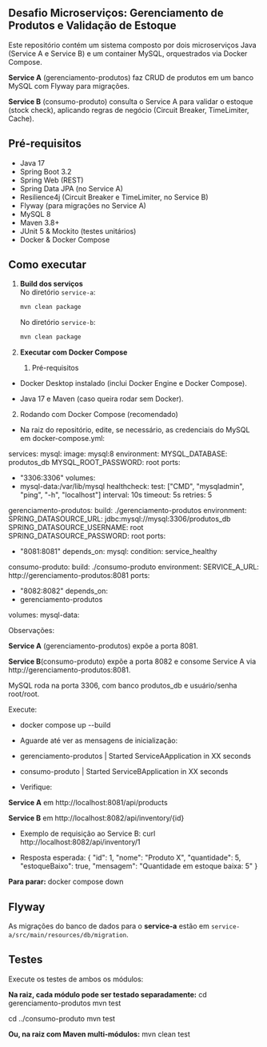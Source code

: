## Desafio Microserviços: Gerenciamento de Produtos e Validação de Estoque

Este repositório contém um sistema composto por dois microserviços Java (Service A e Service B) e um container MySQL, orquestrados via Docker Compose.

**Service A** (gerenciamento-produtos) faz CRUD de produtos em um banco MySQL com Flyway para migrações.

**Service B** (consumo-produto) consulta o Service A para validar o estoque (stock check), aplicando regras de negócio (Circuit Breaker, TimeLimiter, Cache).

## Pré-requisitos

- Java 17
- Spring Boot 3.2
- Spring Web (REST)
- Spring Data JPA (no Service A)
- Resilience4j (Circuit Breaker e TimeLimiter, no Service B)
- Flyway (para migrações no Service A)
- MySQL 8
- Maven 3.8+
- JUnit 5 & Mockito (testes unitários)
- Docker & Docker Compose

## Como executar

1. **Build dos serviços**  
   No diretório `service-a`:
   ```bash
   mvn clean package
   ```
   No diretório `service-b`:
   ```bash
   mvn clean package
   ```

2. **Executar com Docker Compose**  
   1. Pré-requisitos
- Docker Desktop instalado (inclui Docker Engine e Docker Compose).

- Java 17 e Maven (caso queira rodar sem Docker).

2. Rodando com Docker Compose (recomendado)
- Na raiz do repositório, edite, se necessário, as credenciais do MySQL em docker-compose.yml:

services:
mysql:
image: mysql:8
environment:
MYSQL_DATABASE: produtos_db
MYSQL_ROOT_PASSWORD: root
ports:
- "3306:3306"
volumes:
- mysql-data:/var/lib/mysql
healthcheck:
test: ["CMD", "mysqladmin", "ping", "-h", "localhost"]
interval: 10s
timeout: 5s
retries: 5

gerenciamento-produtos:
build: ./gerenciamento-produtos
environment:
SPRING_DATASOURCE_URL: jdbc:mysql://mysql:3306/produtos_db
SPRING_DATASOURCE_USERNAME: root
SPRING_DATASOURCE_PASSWORD: root
ports:
- "8081:8081"
depends_on:
mysql:
condition: service_healthy

consumo-produto:
build: ./consumo-produto
environment:
SERVICE_A_URL: http://gerenciamento-produtos:8081
ports:
- "8082:8082"
depends_on:
- gerenciamento-produtos

volumes:
mysql-data:

Observações:

**Service A** (gerenciamento-produtos) expõe a porta 8081.

**Service B**(consumo-produto) expõe a porta 8082 e consome Service A via http://gerenciamento-produtos:8081.

MySQL roda na porta 3306, com banco produtos_db e usuário/senha root/root.

Execute:

- docker compose up --build

- Aguarde até ver as mensagens de inicialização:
- gerenciamento-produtos | Started ServiceAApplication in XX seconds
- consumo-produto | Started ServiceBApplication in XX seconds

- Verifique:

**Service A** em http://localhost:8081/api/products

**Service B** em http://localhost:8082/api/inventory/{id}

- Exemplo de requisição ao Service B:
curl http://localhost:8082/api/inventory/1

- Resposta esperada:
{
"id": 1,
"nome": "Produto X",
"quantidade": 5,
"estoqueBaixo": true,
"mensagem": "Quantidade em estoque baixa: 5"
}

**Para parar:**
docker compose down

## Flyway

As migrações do banco de dados para o **service-a** estão em `service-a/src/main/resources/db/migration`.

## Testes

Execute os testes de ambos os módulos:

**Na raiz, cada módulo pode ser testado separadamente:**
cd gerenciamento-produtos
mvn test

cd ../consumo-produto
mvn test

**Ou, na raiz com Maven multi-módulos:**
mvn clean test



